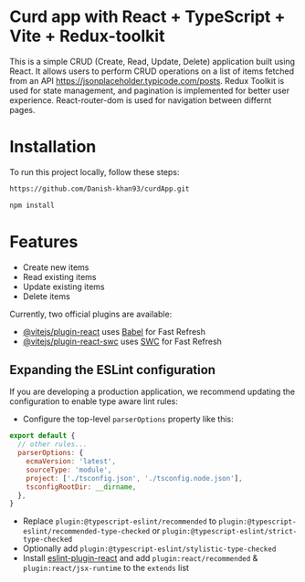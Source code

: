 # Curd app with React + TypeScript + Vite + Redux-toolkit

This is a simple CRUD (Create, Read, Update, Delete) application built using React. It allows users to perform CRUD operations on a list of items fetched from an API  https://jsonplaceholder.typicode.com/posts. Redux Toolkit is used for state management, and pagination is implemented for better user experience. React-router-dom is used for navigation between differnt pages. 

# Installation

To run this project locally, follow these steps:

```bash
https://github.com/Danish-khan93/curdApp.git
```

```bash
npm install
```

# Features

* Create new items
* Read existing items
* Update existing items
* Delete items




Currently, two official plugins are available:

- [@vitejs/plugin-react](https://github.com/vitejs/vite-plugin-react/blob/main/packages/plugin-react/README.md) uses [Babel](https://babeljs.io/) for Fast Refresh
- [@vitejs/plugin-react-swc](https://github.com/vitejs/vite-plugin-react-swc) uses [SWC](https://swc.rs/) for Fast Refresh

## Expanding the ESLint configuration

If you are developing a production application, we recommend updating the configuration to enable type aware lint rules:

- Configure the top-level `parserOptions` property like this:

```js
export default {
  // other rules...
  parserOptions: {
    ecmaVersion: 'latest',
    sourceType: 'module',
    project: ['./tsconfig.json', './tsconfig.node.json'],
    tsconfigRootDir: __dirname,
  },
}
```

- Replace `plugin:@typescript-eslint/recommended` to `plugin:@typescript-eslint/recommended-type-checked` or `plugin:@typescript-eslint/strict-type-checked`
- Optionally add `plugin:@typescript-eslint/stylistic-type-checked`
- Install [eslint-plugin-react](https://github.com/jsx-eslint/eslint-plugin-react) and add `plugin:react/recommended` & `plugin:react/jsx-runtime` to the `extends` list
